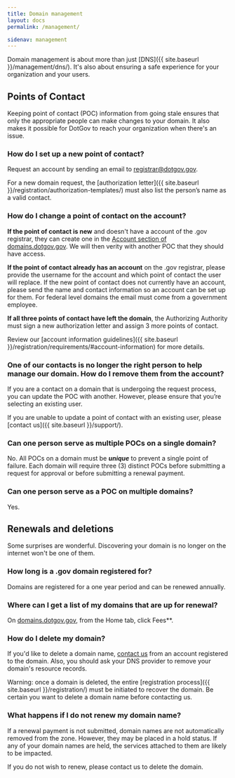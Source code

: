 ```yaml
---
title: Domain management
layout: docs
permalink: /management/

sidenav: management
---
```

Domain management is about more than just [DNS]({{ site.baseurl }}/management/dns/). It's also about ensuring a safe experience for your organization and your users.

## Points of Contact
Keeping point of contact (POC) information from going stale ensures that only the appropriate people can make changes to your domain. It also makes it possible for DotGov to reach your organization when there's an issue.

### How do I set up a new point of contact?

Request an account by sending an email to [registrar@dotgov.gov](mailto:registrar@dotgov.gov).

For a new domain request, the [authorization letter]({{ site.baseurl }}/registration/authorization-templates/) must also list the person’s name as a valid contact.

### How do I change a point of contact on the account?

**If the point of contact is new** and doesn't have a account of the .gov registrar, they can create one in the [Account section of domains.dotgov.gov](https://domains.dotgov.gov/dotgov-web/user/register_registrant.xhtml?_m=2). We will then verity with another POC that they should have access.

**If the point of contact already has an account** on the .gov registrar, please provide the username for the account and which point of contact the user will replace. If the new point of contact does not currently have an account, please send the name and contact information so an account can be set up for them. For federal level domains the email must come from a government employee.

**If all three points of contact have left the domain**, the Authorizing Authority must sign a new authorization letter and assign 3 more points of contact.

Review our [account information guidelines]({{ site.baseurl }}/registration/requirements/#account-information) for more details.

### One of our contacts is no longer the right person to help manage our domain. How do I remove them from the account?

If you are a contact on a domain that is undergoing the request process, you can update the POC with another. However, please ensure that you’re selecting an existing user.

If you are unable to update a point of contact with an existing user, please [contact us]({{ site.baseurl }}/support/).

### Can one person serve as multiple POCs on a single domain?

No. All POCs on a domain must be **_unique_** to prevent a single point of failure. Each domain will require three (3) distinct POCs before submitting a request for approval or before submitting a renewal payment.

### Can one person serve as a POC on multiple domains?

Yes.


## Renewals and deletions
Some surprises are wonderful. Discovering your domain is no longer on the internet won't be one of them.

### How long is a .gov domain registered for?

Domains are registered for a one year period and can be renewed annually.

### Where can I get a list of my domains that are up for renewal?

On [domains.dotgov.gov](https://domains.dotgov.gov), from the Home tab, click Fees**.

### How do I delete my domain?

If you'd like to delete a domain name, [contact us](mailto:registrar@dotgov.gov) from an account registered to the domain. Also, you should ask your DNS provider to remove your domain's resource records.

Warning: once a domain is deleted, the entire [registration process]({{ site.baseurl }}/registration/) must be initiated to recover the domain. Be certain you want to delete a domain name before contacting us.

### What happens if I do not renew my domain name?

If a renewal payment is not submitted, domain names are not automatically removed from the zone. However, they may be placed in a hold status. If any of your domain names are held, the services attached to them are likely to be impacted.

If you do not wish to renew, please contact us to delete the domain.
